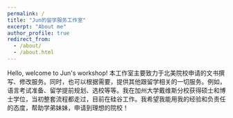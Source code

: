 ```yaml
---
permalink: /
title: "Jun的留学服务工作室"
excerpt: "About me"
author_profile: true
redirect_from: 
  - /about/
  - /about.html
---
```


Hello, welcome to Jun's workshop! 本工作室主要致力于北美院校申请的文书撰写、修改服务。同时，也可以根据需要，提供其他跟留学相关的一切服务。例如，语言考试准备、留学提前规划、选校等等。我在加州大学戴维斯分校获得硕士和博士学位，当初整套流程都走过，目前在硅谷工作。我希望我能用我的经验和负责任的态度，帮助学弟妹妹，申请到理想的院校！

